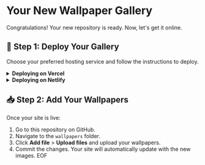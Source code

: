   # Your New Wallpaper Gallery

  Congratulations! Your new repository is ready. Now, let's get it online.

  ## 🚀 Step 1: Deploy Your Gallery

  Choose your preferred hosting service and follow the instructions to deploy.

  <details>
  <summary><strong>Deploying on Vercel</strong></summary>

  1.  Go to your [Vercel Dashboard](https://vercel.com/dashboard) and click **Add New...** > **Project**.
  2.  Click **Continue with GitHub** and find this repository (`my-wallpaper-gallery` or the name you chose). Click **Import**.
  3.  Vercel will automatically detect the settings. Click **Deploy**.
  4.  That's it! Your gallery will be live shortly.

  </details>

  <details>
  <summary><strong>Deploying on Netlify</strong></summary>

  1.  Go to your [Netlify Team dashboard](https://app.netlify.com) and click **Add new site** > **Import an existing project**.
  2.  Click **Deploy with GitHub** and authorize access.
  3.  Find and select this repository.
  4.  Netlify will automatically detect the build settings. Click **Deploy site**.
  5.  Your gallery will be live in a few moments.

  </details>

  ## 📥 Step 2: Add Your Wallpapers

  Once your site is live:
  1.  Go to this repository on GitHub.
  2.  Navigate to the `wallpapers` folder.
  3.  Click **Add file** > **Upload files** and upload your wallpapers.
  4.  Commit the changes. Your site will automatically update with the new images.
  EOF
